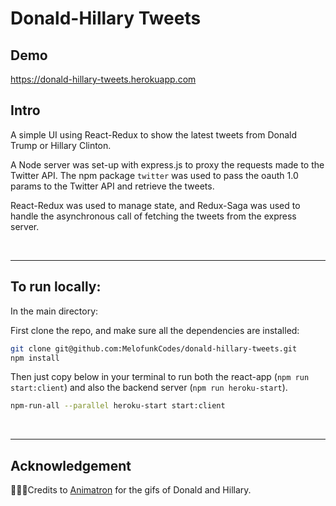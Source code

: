 # Donald-Hillary Tweets

## Demo
https://donald-hillary-tweets.herokuapp.com

## Intro
A simple UI using React-Redux to show the latest tweets from Donald Trump or Hillary Clinton.

A Node server was set-up with 
express.js to proxy the requests made to the Twitter API. The npm package `twitter` was used
to pass the oauth 1.0 params to the Twitter API and retrieve the tweets. 

React-Redux was used to manage state, and Redux-Saga was used to handle the asynchronous call of 
fetching the tweets from the express server. 

<br> 

----
## To run locally:

In the main directory:

First clone the repo, and make sure all the dependencies are installed:
```bash
git clone git@github.com:MelofunkCodes/donald-hillary-tweets.git
npm install
```

Then just copy below in your terminal to run both the react-app (`npm run start:client`)
 and also the backend server (`npm run heroku-start`).
 ```bash
npm-run-all --parallel heroku-start start:client
```
<br>

----
## Acknowledgement
👏👏👏Credits to [Animatron](https://www.animatron.com/) for the gifs of Donald and Hillary. 

